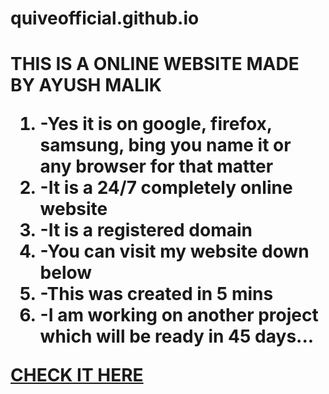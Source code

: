 # quiveofficial.github.io
<HTML>
<HEAD>
<TITLE> Ayush's Page (⁠⌐⁠■⁠-⁠■⁠) </TITLE>
</HEAD> 
<H1> THIS IS A ONLINE WEBSITE MADE BY AYUSH MALIK 
<OL TYPE = ' 1 ' >
               <LI> -Yes it is on google, firefox, samsung, bing you name it or any browser for that matter</LI>
               <LI> -It is a 24/7 completely online website </LI>
               <LI> -It is a registered domain </LI>
               <LI> -You can visit my website down below </LI>
               <LI> -This was created in 5 mins </LI>
               <LI> -I am working on another project which will be ready in 45 days...</LI>
</OL>
<A HREF = "https://youtu.be/q-Y0bnx6Ndw" > <B> CHECK IT HERE </B> </A>

